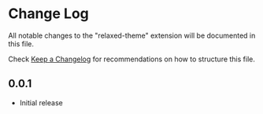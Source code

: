 # Change Log

All notable changes to the "relaxed-theme" extension will be documented in this file.

Check [Keep a Changelog](http://keepachangelog.com/) for recommendations on how to structure this file.

## 0.0.1

- Initial release
